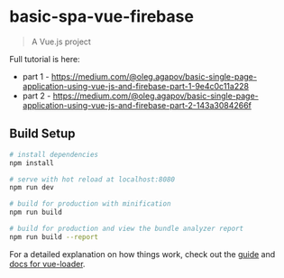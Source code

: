 # basic-spa-vue-firebase

> A Vue.js project

Full tutorial is here:
* part 1 - https://medium.com/@oleg.agapov/basic-single-page-application-using-vue-js-and-firebase-part-1-9e4c0c11a228
* part 2 - https://medium.com/@oleg.agapov/basic-single-page-application-using-vue-js-and-firebase-part-2-143a3084266f

## Build Setup

``` bash
# install dependencies
npm install

# serve with hot reload at localhost:8080
npm run dev

# build for production with minification
npm run build

# build for production and view the bundle analyzer report
npm run build --report
```

For a detailed explanation on how things work, check out the [guide](http://vuejs-templates.github.io/webpack/) and [docs for vue-loader](http://vuejs.github.io/vue-loader).
